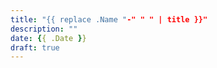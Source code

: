```yaml
---
title: "{{ replace .Name "-" " " | title }}"
description: ""
date: {{ .Date }}
draft: true
---
```


<!-- Content goes here -->